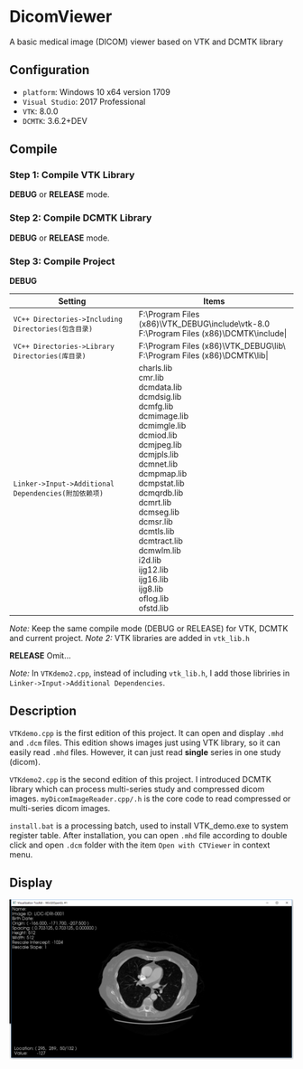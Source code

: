 # DicomViewer
A basic medical image (DICOM) viewer based on VTK and DCMTK library


## Configuration
* `platform`: Windows 10 x64 version 1709
* `Visual Studio`: 2017 Professional
* `VTK`: 8.0.0
* `DCMTK`: 3.6.2+DEV

## Compile

### Step 1: Compile VTK Library

**DEBUG** or **RELEASE** mode.

### Step 2: Compile DCMTK Library

**DEBUG** or **RELEASE** mode.

### Step 3: Compile Project

**DEBUG**

| Setting | Items |
|---------|-------|
|`VC++ Directories->Including Directories(包含目录)`| F:\Program Files (x86)\VTK_DEBUG\include\vtk-8.0 <br> F:\Program Files (x86)\DCMTK\include\|
|`VC++ Directories->Library Directories(库目录)`| F:\Program Files (x86)\VTK_DEBUG\lib\ <br> F:\Program Files (x86)\DCMTK\lib\|
|`Linker->Input->Additional Dependencies(附加依赖项)`| charls.lib<br> cmr.lib<br> dcmdata.lib<br> dcmdsig.lib<br> dcmfg.lib<br> dcmimage.lib<br> dcmimgle.lib<br> dcmiod.lib<br> dcmjpeg.lib<br> dcmjpls.lib<br> dcmnet.lib<br> dcmpmap.lib<br> dcmpstat.lib<br> dcmqrdb.lib<br> dcmrt.lib<br> dcmseg.lib<br> dcmsr.lib<br> dcmtls.lib<br> dcmtract.lib<br> dcmwlm.lib<br> i2d.lib<br> ijg12.lib<br> ijg16.lib<br> ijg8.lib<br> oflog.lib<br> ofstd.lib<br>|

*Note:* Keep the same compile mode (DEBUG or RELEASE) for VTK, DCMTK and current project. 
*Note 2:* VTK libraries are added in `vtk_lib.h`

**RELEASE**
Omit... 

*Note:* In `VTKdemo2.cpp`, instead of including `vtk_lib.h`, I add those libriries in `Linker->Input->Additional Dependencies`.

## Description

`VTKdemo.cpp` is the first edition of this project. It can open and display `.mhd` and `.dcm` files. This edition shows images just using VTK library, so it can easily read `.mhd` files. However, it can just read **single** series in one study (dicom).

`VTKdemo2.cpp` is the second edition of this project. I introduced DCMTK library which can process multi-series study and compressed dicom images. `myDicomImageReader.cpp/.h` is the core code to read compressed or multi-series dicom images.

`install.bat` is a processing batch, used to install VTK_demo.exe to system register table. After installation, you can open `.mhd` file according to double click and open `.dcm` folder with the item `Open with CTViewer` in context menu.

## Display 

![image display](./image/image.png)
